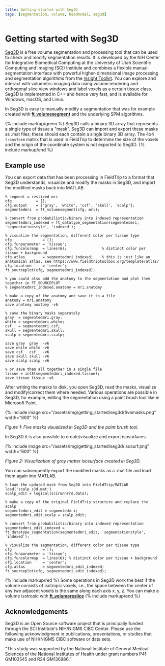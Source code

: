 ```yaml
---
title: Getting started with Seg3D
tags: [segmentation, volume, headmodel, seg3d]
---
```


# Getting started with Seg3D

[Seg3D](https://www.sci.utah.edu/cibc-software/seg3d.html) is a free volume segmentation and processing tool that can be used to check and modify segmentation results. It is developed by the NIH Center for Integrative Biomedical Computing at the University of Utah Scientific Computing and Imaging (SCI) Institute and combines a flexible manual segmentation interface with powerful higher-dimensional image processing and segmentation algorithms from the [Insight Toolkit](https://itk.org). You can explore and interact with volumetric imaging data using volume rendering and orthogonal slice view windows and label voxels as a certain tissue class. Seg3D is implemented in C++ and hence very fast, and is available for Windows, macOS, and Linux.

In Seg3D is easy to manually modify a segmentation that was for example created with **[ft_volumesegment](/reference/ft_volumesegment)** and the underlying SPM algorithms.

{% include markup/green %}
Seg3D calls a binary 3D array that represents a single type of tissue a "mask". Seg3D can import and export these masks as .mat files; these should each contain a single binary 3D array. The 4x4 `transform` matrix that is used in FieldTrip to determine the size of the voxels and the origin of the coordinate system is not exported to Seg3D.
{% include markup/end %}

## Example use

You can export data that has been processing in FieldTrip to a format that Seg3D understands, visualize and modify the masks in Seg3D, and import the modified masks back into MATLAB.

    % segment a resliced mri
    cfg           = [];
    cfg.output    = {'gray', 'white', 'csf', 'skull', 'scalp'};
    segmentedmri  = ft_volumesegment(cfg, mri);

    % convert from probabilistic/binary into indexed representation
    segmentedmri_indexed = ft_datatype_segmentation(segmentedmri, 'segmentationstyle', 'indexed');
 
    % visualize the segmentation, different color per tissue type
    cfg              = [];
    cfg.funparameter = 'tissue';
    cfg.funcolormap  = lines(6);                % distinct color per tissue + background
    cfg.atlas        = segmentedmri_indexed;    % this is just like an anatomical atlas, see https://www.fieldtriptoolbox.org/template/atlas/
    cfg.location     = 'center';
    ft_sourceplot(cfg, segmentedmri_indexed);

    % you could also add the anatomy to the segmentation and plot them together in FT_SOURCEPLOT
    % segmentedmri_indexed.anatomy = mri.anatomy

    % make a copy of the anatomy and save it to a file
    anatomy = mri.anatomy
    save anatomy anatomy -v6

    % save the binary masks separately
    gray  = segmentedmri.gray;
    white = segmentedmri.white;
    csf   = segmentedmri.csf;
    skull = segmentedmri.skull;
    scalp = segmentedmri.scalp;

    save gray  gray  -v6
    save white white -v6
    save csf   csf   -v6
    save skull skull -v6
    save scalp scalp -v6
    
    % or save them all together in a single file
    tissue = int8(segmentedmri_indexed.tissue);
    save tissue tissue -v6

After writing the masks to disk, you open Seg3D, read the masks, visualize and modify/correct them where needed. Various operations are possible in Seg3D, for example, editing the segmentation using a paint brush tool like in Microsoft Paint.

{% include image src="/assets/img/getting_started/seg3d/fivemasks.png" width="600" %}

_Figure 1: Five masks visualized in Seg3D and the paint brush tool._

In Seg3D it is also possible to create/visualize and export isosurfaces.

{% include image src="/assets/img/getting_started/seg3d/isosurf.png" width="600" %}

_Figure 2: Visualization of gray matter isosurface created in Seg3D._

You can subsequently export the modified masks as a .mat file and load them again into MATLAB.

    % load the updated mask from Seg3D into FieldTrip/MATLAB
    load('scalp_s3d.mat')
    scalp_edit = logical(scirunnrrd.data);

    % make a copy of the original FieldTrip structure and replace the scalp
    segmentedmri_edit = segmentedmri;
    segmentedmri_edit.scalp = scalp_edit;

    % convert from probabilistic/binary into indexed representation
    segmentedmri_edit_indexed = ft_datatype_segmentation(segmentedmri_edit, 'segmentationstyle', 'indexed');
 
    % visualize the segmentation, different color per tissue type
    cfg              = [];
    cfg.funparameter = 'tissue';
    cfg.funcolormap  = lines(6); % distinct color per tissue + background
    cfg.location     = 'center';
    cfg.atlas        = segmentedmri_edit_indexed;
    ft_sourceplot(cfg, segmentedmri_edit_indexed);
    
{% include markup/red %}
Some operations in Seg3D work the best if the volume consists of isotropic voxels, i.e., the space between the center of any two adjacent voxels is the same along each axis x, y, z. You can make a volume isotropic with **[ft_volumereslice](/reference/ft_volumereslice)**
{% include markup/end %}

## Acknowledgements

Seg3D is an Open Source software project that is principally funded through the SCI Institute's NIH/NIGMS CIBC Center. Please use the following acknowledgment in publications, presentations, or studies that make use of NIH/NIGMS CIBC software or data sets.

"This study was supported by the National Institute of General Medical Sciences of the National Institutes of Health under grant numbers P41 GM103545 and R24 GM136986.”
